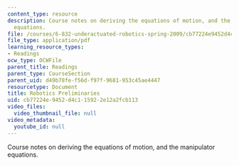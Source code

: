 ```yaml
---
content_type: resource
description: Course notes on deriving the equations of motion, and the manipulator
  equations.
file: /courses/6-832-underactuated-robotics-spring-2009/cb77224e9452d4c115922e12a2fcb113_MIT6_832s09_read_appA.pdf
file_type: application/pdf
learning_resource_types:
- Readings
ocw_type: OCWFile
parent_title: Readings
parent_type: CourseSection
parent_uid: d49b78fe-f56d-f97f-9681-953c45ae4447
resourcetype: Document
title: Robotics Preliminaries
uid: cb77224e-9452-d4c1-1592-2e12a2fcb113
video_files:
  video_thumbnail_file: null
video_metadata:
  youtube_id: null
---
```

Course notes on deriving the equations of motion, and the manipulator equations.

